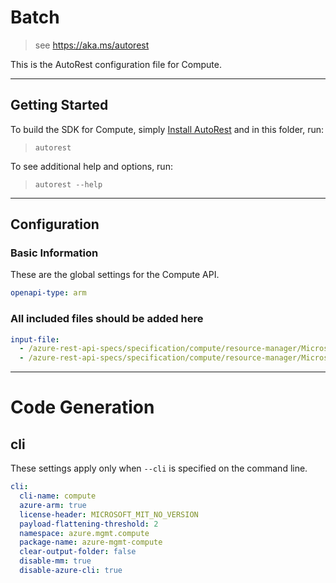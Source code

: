 # Batch

> see https://aka.ms/autorest

This is the AutoRest configuration file for Compute.

---

## Getting Started

To build the SDK for Compute, simply [Install AutoRest](https://aka.ms/autorest/install) and in this folder, run:

> `autorest`

To see additional help and options, run:

> `autorest --help`

---

## Configuration

### Basic Information

These are the global settings for the Compute API.

``` yaml
openapi-type: arm
```

### All included files should be added here

``` yaml
input-file:
  - /azure-rest-api-specs/specification/compute/resource-manager/Microsoft.Compute/stable/2019-03-01/gallery.json
  - /azure-rest-api-specs/specification/compute/resource-manager/Microsoft.Compute/stable/2018-09-30/disk.json
```

---

# Code Generation

## cli

These settings apply only when `--cli` is specified on the command line.

``` yaml $(cli)
cli:
  cli-name: compute
  azure-arm: true
  license-header: MICROSOFT_MIT_NO_VERSION
  payload-flattening-threshold: 2
  namespace: azure.mgmt.compute
  package-name: azure-mgmt-compute
  clear-output-folder: false
  disable-mm: true
  disable-azure-cli: true
```
